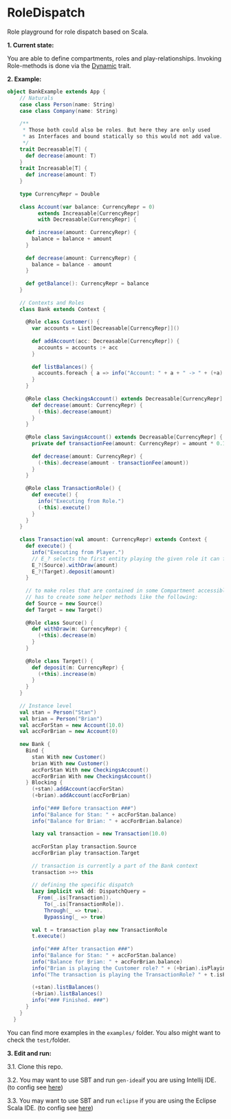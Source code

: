 RoleDispatch
============
Role playground for role dispatch based on Scala.

**1. Current state:** 

You are able to define compartments, roles and play-relationships. Invoking Role-methods is done via the [Dynamic][scala-dynamic] trait.
  
**2. Example:**
  ```scala
  object BankExample extends App {
      // Naturals
      case class Person(name: String)
      case class Company(name: String)
    
      /**
       * Those both could also be roles. But here they are only used
       * as Interfaces and bound statically so this would not add value.
       */
      trait Decreasable[T] {
        def decrease(amount: T)
      }
      trait Increasable[T] {
        def increase(amount: T)
      }
    
      type CurrencyRepr = Double
    
      class Account(var balance: CurrencyRepr = 0)
            extends Increasable[CurrencyRepr]
            with Decreasable[CurrencyRepr] {
    
        def increase(amount: CurrencyRepr) {
          balance = balance + amount
        }
    
        def decrease(amount: CurrencyRepr) {
          balance = balance - amount
        }
    
        def getBalance(): CurrencyRepr = balance
      }
    
      // Contexts and Roles
      class Bank extends Context {
      
        @Role class Customer() {
          var accounts = List[Decreasable[CurrencyRepr]]()
    
          def addAccount(acc: Decreasable[CurrencyRepr]) {
            accounts = accounts :+ acc
          }
    
          def listBalances() {
            accounts.foreach { a => info("Account: " + a + " -> " + (+a).getBalance()) }
          }
        }
    
        @Role class CheckingsAccount() extends Decreasable[CurrencyRepr] {
          def decrease(amount: CurrencyRepr) {
            (-this).decrease(amount)
          }
        }
    
        @Role class SavingsAccount() extends Decreasable[CurrencyRepr] {
          private def transactionFee(amount: CurrencyRepr) = amount * 0.1
    
          def decrease(amount: CurrencyRepr) {
            (-this).decrease(amount - transactionFee(amount))
          }
        }
    
        @Role class TransactionRole() {
          def execute() {
            info("Executing from Role.")
            (-this).execute()
          }
        }
      }
    
      class Transaction(val amount: CurrencyRepr) extends Context {
        def execute() {
          info("Executing from Player.")
          // E_? selects the first entity playing the given role it can find
          E_?(Source).withDraw(amount)
          E_?(Target).deposit(amount)
        }
    
        // to make roles that are contained in some Compartment accessible one
        // has to create some helper methods like the following:
        def Source = new Source()
        def Target = new Target()
    
        @Role class Source() {
          def withDraw(m: CurrencyRepr) {
            (+this).decrease(m)
          }
        }
    
        @Role class Target() {
          def deposit(m: CurrencyRepr) {
            (+this).increase(m)
          }
        }
      }
    
      // Instance level
      val stan = Person("Stan")
      val brian = Person("Brian")
      val accForStan = new Account(10.0)
      val accForBrian = new Account(0)
    
      new Bank {
        Bind {
          stan With new Customer()
          brian With new Customer()
          accForStan With new CheckingsAccount()
          accForBrian With new CheckingsAccount()
        } Blocking {
          (+stan).addAccount(accForStan)
          (+brian).addAccount(accForBrian)
    
          info("### Before transaction ###")
          info("Balance for Stan: " + accForStan.balance)
          info("Balance for Brian: " + accForBrian.balance)
    
          lazy val transaction = new Transaction(10.0)
    
          accForStan play transaction.Source
          accForBrian play transaction.Target
    
          // transaction is currently a part of the Bank context
          transaction >+> this
    
          // defining the specific dispatch
          lazy implicit val dd: DispatchQuery =
            From(_.is[Transaction]).
              To(_.is[TransactionRole]).
              Through(_ => true).
              Bypassing(_ => true)
    
          val t = transaction play new TransactionRole
          t.execute()
    
          info("### After transaction ###")
          info("Balance for Stan: " + accForStan.balance)
          info("Balance for Brian: " + accForBrian.balance)
          info("Brian is playing the Customer role? " + (+brian).isPlaying[Customer])
          info("The transaction is playing the TransactionRole? " + t.isPlaying[TransactionRole])
    
          (+stan).listBalances()
          (+brian).listBalances()
          info("### Finished. ###")
        }
      }
    }
  ```

  You can find more examples in the ```examples/``` folder.
  You also might want to check the ```test/```folder.

**3. Edit and run:**

3.1. Clone this repo.

3.2. You may want to use SBT and run ```gen-idea```if you are using Intellij IDE. (to config see [here][sbt-gen-idea])

3.3. You may want to use SBT and run ```eclipse``` if you are using the Eclipse Scala IDE. (to config see [here][gen-eclipse])

[sbt-gen-idea]: https://github.com/mpeltonen/sbt-idea
[gen-eclipse]: https://github.com/typesafehub/sbteclipse
[scala-dynamic]: http://www.scala-lang.org/api/current/#scala.Dynamic
